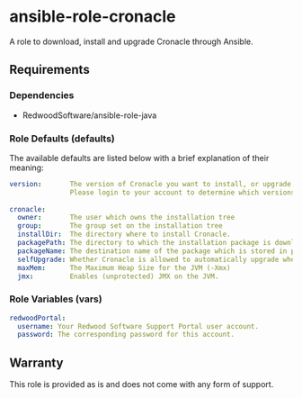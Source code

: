 # ansible-role-cronacle
A role to download, install and upgrade Cronacle through Ansible.

## Requirements

### Dependencies
- RedwoodSoftware/ansible-role-java
         
### Role Defaults (defaults)

The available defaults are listed below with a brief explanation of their meaning:

```yaml
version:       The version of Cronacle you want to install, or upgrade to, for instance: "9.0.20.0" 
               Please login to your account to determine which versions are available. 
          
cronacle:
  owner:       The user which owns the installation tree
  group:       The group set on the installation tree
  installDir:  The directory where to install Cronacle.
  packagePath: The directory to which the installation package is downloaded.
  packageName: The destination name of the package which is stored in packagePath.
  selfUpgrade: Whether Cronacle is allowed to automatically upgrade when a newer WAR file is detected.
  maxMem:      The Maximum Heap Size for the JVM (-Xmx)
  jmx:         Enables (unprotected) JMX on the JVM.
```       
       
### Role Variables (vars)

```yaml
redwoodPortal:
  username: Your Redwood Software Support Portal user account.
  password: The corresponding password for this account.
```

## Warranty
This role is provided as is and does not come with any form of support.

